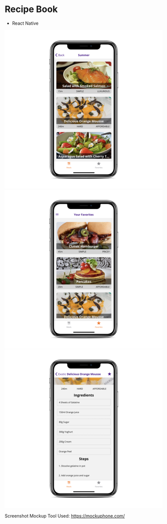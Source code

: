 # Recipe Book
- React Native

![Recipes](assets/screenshots/recipes-2000.png)![Favorites](assets/screenshots/favorites-2000.png)![Recipe Details](assets/screenshots/recipe-details-2000.png)

Screenshot Mockup Tool Used: https://mockuphone.com/
